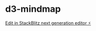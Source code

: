 # d3-mindmap

[Edit in StackBlitz next generation editor ⚡️](https://stackblitz.com/~/github.com/msyfls123/d3-mindmap)